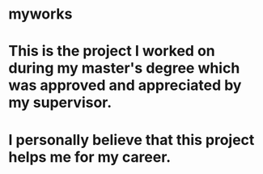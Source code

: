 # myworks
# This is the project I worked on during my master's degree which was approved and appreciated by my supervisor.
# I personally believe that this project helps me for my career.
